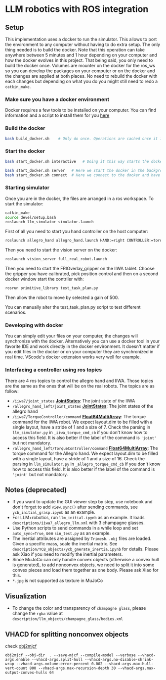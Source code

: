 # LLM robotics with ROS integration

## Setup
This implementation uses a docker to run the simulator. This allows to port the environment to any computer without having to do extra setup.
The only thing needed is to build the docker. Note that this operation can take anywhere between 5 minutes and 1 hour depending on your computer and how the docker evolves in this project. That being said, you only need to build the docker once. Volumes are mounter on the docker for the ros_ws so you can develop the packages on your computer or on the docker and the changes are applied at both places. No need to rebuild the docker with each changes but depending on what you do you might still need to redo a `catkin_make`.

### Make sure you have a docker environment
Docker requires a few tools to be installed on your computer. You can find information and a script to install them for you [here](https://github.com/epfl-lasa/wiki/wiki/Docker-install-script)

### Build the docker
```bash
bash build_docker.sh    # Only do once. Operations are cached once it is completed
```

### Start the docker
```bash
bash start_docker.sh interactive   # Doing it this way starts the docker in your terminal. The docker will end once you close the terminal
```

```bash
bash start_docker.sh server   # Here we start the docker in the background. You see nothing in your terminal
bash start_docker.sh connect  # Here we connect to the docker and have terminal output. You can connect simultaneously from as many terminal as you want using this. Even if you kill the terminal, the container will always be running in the background
```

### Starting simulator
Once you are in the docker, the files are arranged in a ros workspace. To start the simulator:
```bash
catkin_make
source devel/setup.bash
roslaunch llm_simulator simulator.launch
```


First of all you need to start you hand controller on the host computer:
```bash
roslaunch allegro_hand allegro_hand.launch HAND:=right CONTROLLER:=torque
```

Then you need to start the vision server on the docker:
```bash
roslaunch vision_server full_real_robot.launch 
```

Then you need to start the FRIOverlay_gripper on the IIWA tablet. Choose the gripper you have calibrated, pick position control and 
then on a second docker window start the contrller with:

```bash
rosrun primitive_library test_task_plan.py
```

Then allow the robot to move by selected a gain of 500. 

You can manually alter the test_task_plan.py script to test different scenarios.



### Developing with docker
You can simply edit your files on your computer, the changes will synchronize with the docker. Alternatively you can use a docker tool in your favorite IDE and work directly in the docker environment. It doesn't matter if you edit files in the docker or on your computer they are synchronized in real time. VScode's docker extension works very well for example.

### Interfacing a controller using ros topics
There are 4 ros topics to control the allegro hand and IIWA. Those topics are the same as the ones that will be on the real robots. The topics are as follow:
- `/iiwa7/joint_states`  [**JointStates**](http://docs.ros.org/en/melodic/api/sensor_msgs/html/msg/JointState.html): The joint state of the IIWA
- `/allegro_hand_left/joint_states` [**JointStates**](http://docs.ros.org/en/melodic/api/sensor_msgs/html/msg/JointState.html): The joint states of the allegro hand
- `/iiwa7/TorqueController/command` [**Float64MultiArray**](http://docs.ros.org/en/melodic/api/std_msgs/html/msg/MultiArrayLayout.html): The torque command for the IIWA robot. We expect layout.dim to be filled with a single layout, have a stride of 1 and a size of 7. Check the parsing in `llm_simulator.py` in `_iiwa_torque_cmd_cb` if you don't know how to access this field. It is also better if the label of the command is `'joint'` but not mandatory.
- `/allegro_hand_left/TorqueController/command` [**Float64MultiArray**](http://docs.ros.org/en/melodic/api/std_msgs/html/msg/MultiArrayLayout.html): The torque command for the Allegro hand. We expect layout.dim to be filled with a single layout, have a stride of 1 and a size of 16. Check the parsing in `llm_simulator.py` in `_allegro_torque_cmd_cb` if you don't know how to access this field. It is also better if the label of the command is `'joint'` but not mandatory.

## Notes (deprecated)
- If you want to update the GUI viewer step by step, use notebook and don't forget to add `view.sync()` after sending commands,
see `ycb_initial_grasp.ipynb` as an example.
- For LLM+robotics, run `llm_initial.ipynb` as an example. It loads `descriptions/iiwa7_allegro_llm.xml`
with 3 champagne glasses.
- Use Python scripts to send commands in a while loop and set `auto_sync=True`, see `sin_test.py` as an example.
- The inertial attributes are assigned by `Trimesh`. `.obj` files are loaded. Given a specific mass, scale the inertial matrix.
See `description/YCB_objects/ycb_gnerate_inertia.ipynb` for details. Please ask Xiao if you need to modify the inertial parameters.
- Since MuJoCo can only handle convex objects (otherwise a convex hull is generated), to add nonconvex objects,
we need to split it into some convex pieces and load them together as one body. Please ask Xiao for this.
- `*.jpg` is not supported as texture in MuJoCo

## Visualization
- To change the color and transparency of `champagne glass`, please change the `rgba` value at `description/llm_objects/champagne_glass/bodies.xml`

## VHACD for splitting nonconvex objects
 check [obj2mjcf](https://github.com/kevinzakka/obj2mjcf)

`obj2mjcf --obj-dir  . --save-mjcf --compile-model --verbose --vhacd-args.enable --vhacd-args.split-hull --vhacd-args.no-disable-shrink-wrap --vhacd-args.volume-error-percent 0.002 --vhacd-args.max-hull-vert-count 800 --vhacd-args.max-recursion-depth 30 --vhacd-args.max-output-convex-hulls 64`

